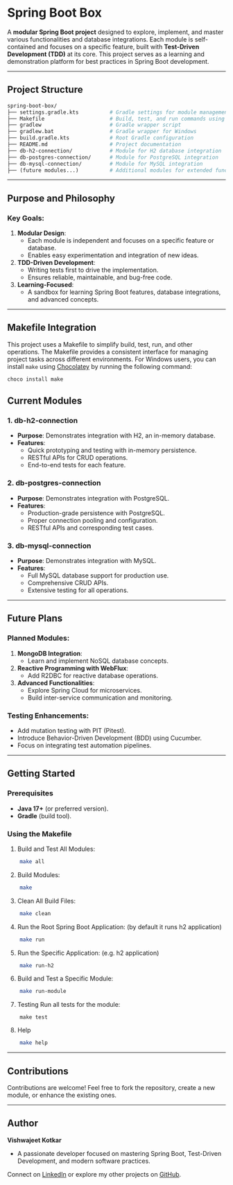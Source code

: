 # Spring Boot Box

A **modular Spring Boot project** designed to explore, implement, and master various functionalities and database integrations. Each module is self-contained and focuses on a specific feature, built with **Test-Driven Development (TDD)** at its core. This project serves as a learning and demonstration platform for best practices in Spring Boot development.

---

## Project Structure

```graphql
spring-boot-box/
├── settings.gradle.kts          # Gradle settings for module management
├── Makefile                     # Build, test, and run commands using Makefile
├── gradlew                      # Gradle wrapper script
├── gradlew.bat                  # Gradle wrapper for Windows
├── build.gradle.kts             # Root Gradle configuration
├── README.md                    # Project documentation
├── db-h2-connection/            # Module for H2 database integration
├── db-postgres-connection/      # Module for PostgreSQL integration
├── db-mysql-connection/         # Module for MySQL integration
├── (future modules...)          # Additional modules for extended functionalities
```

---

## Purpose and Philosophy

### Key Goals:

1. **Modular Design**:
    - Each module is independent and focuses on a specific feature or database.
    - Enables easy experimentation and integration of new ideas.
2. **TDD-Driven Development**:
    - Writing tests first to drive the implementation.
    - Ensures reliable, maintainable, and bug-free code.
3. **Learning-Focused**:
    - A sandbox for learning Spring Boot features, database integrations, and advanced concepts.

---
## Makefile Integration
This project uses a Makefile to simplify build, test, run, and other operations. The Makefile provides a consistent interface for managing project tasks across different environments. For Windows users, you can install `make` using [Chocolatey](https://docs.chocolatey.org/en-us/choco/setup/#install-with-cmdexe) by running the following command:
```bash
choco install make
```

## Current Modules

### **1. db-h2-connection**

- **Purpose**: Demonstrates integration with H2, an in-memory database.
- **Features**:
    - Quick prototyping and testing with in-memory persistence.
    - RESTful APIs for CRUD operations.
    - End-to-end tests for each feature.

### **2. db-postgres-connection**

- **Purpose**: Demonstrates integration with PostgreSQL.
- **Features**:
    - Production-grade persistence with PostgreSQL.
    - Proper connection pooling and configuration.
    - RESTful APIs and corresponding test cases.

### **3. db-mysql-connection**

- **Purpose**: Demonstrates integration with MySQL.
- **Features**:
    - Full MySQL database support for production use.
    - Comprehensive CRUD APIs.
    - Extensive testing for all operations.

---

## Future Plans

### Planned Modules:

1. **MongoDB Integration**:
    - Learn and implement NoSQL database concepts.
2. **Reactive Programming with WebFlux**:
    - Add R2DBC for reactive database operations.
3. **Advanced Functionalities**:
    - Explore Spring Cloud for microservices.
    - Build inter-service communication and monitoring.

### Testing Enhancements:

- Add mutation testing with PIT (Pitest).
- Introduce Behavior-Driven Development (BDD) using Cucumber.
- Focus on integrating test automation pipelines.

---

## Getting Started

### Prerequisites

- **Java 17+** (or preferred version).
- **Gradle** (build tool).

### Using the Makefile
1. Build and Test All Modules:
```bash
    make all
```
2. Build Modules:
```bash
    make
```
3. Clean All Build Files:
```bash
    make clean
```
4. Run the Root Spring Boot Application: (by default it runs h2 application)
```bash
    make run
```
5. Run the Specific Application: (e.g. h2 application)
```bash
    make run-h2
```
6. Build and Test a Specific Module:
```bash
    make run-module
```
7. Testing
Run all tests for the module:
```
    make test
```
8. Help
```bash
    make help
```
---

## Contributions

Contributions are welcome! Feel free to fork the repository, create a new module, or enhance the existing ones.

---

## Author

**Vishwajeet Kotkar**

- A passionate developer focused on mastering Spring Boot, Test-Driven Development, and modern software practices.

Connect on [LinkedIn](https://www.linkedin.com/in/vishwajeet-kotkar/) or explore my other projects on [GitHub](https://github.com/vishwajeet-29-pro).

